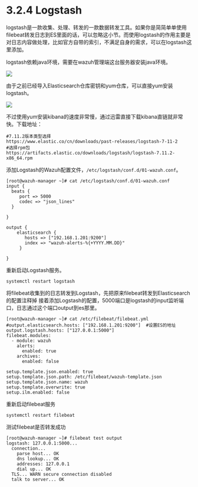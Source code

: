 # 3.2.4 Logstash

logstash是一款收集、处理、转发的一款数据转发工具。如果你是简简单单使用filebeat转发日志到ES里面的话，可以忽略这小节。而使用logstash的作用主要是对日志内容做处理，比如官方自带的索引，不满足自身的需求，可以在logstash这里添加。 

logstash依赖java环境，需要在wazuh管理端这台服务器安装java环境。

![](../../.gitbook/assets/image%20%2834%29.png)

由于之前已经导入Elasticsearch仓库密钥和yum仓库，可以直接yum安装logstash。

![](../../.gitbook/assets/image%20%2820%29.png)

不过使用yum安装kibana的速度非常慢，通过迅雷直接下载kibana直链就非常快。下载地址：

```text
#7.11.2版本类型选择
https://www.elastic.co/cn/downloads/past-releases/logstash-7-11-2
#选择rpm包
https://artifacts.elastic.co/downloads/logstash/logstash-7.11.2-x86_64.rpm
```

添加Logstash的Wazuh配置文件，`/etc/logstash/conf.d/01-wazuh.conf`。

```text
[root@wazuh-manager ~]# cat /etc/logstash/conf.d/01-wazuh.conf
input {
  beats {
     port => 5000
     codec => "json_lines"
  }
  
}

output {
    elasticsearch {
       hosts => ["192.168.1.201:9200"]
       index => "wazuh-alerts-%{+YYYY.MM.DD}"
     }

}
```

重新启动Logstash服务。

```text
systemctl restart logstash
```

将filebeat收集到的日志转发到Logstash，先把原来filebeat转发到Elasticsearch的配置注释掉 接着添加Logstash的配置，5000端口是logstash的input监听端口，日志通过这个端口output到es那里。

```text
[root@wazuh-manager ~]# cat /etc/filebeat/filebeat.yml 
#output.elasticsearch.hosts: ["192.168.1.201:9200"]  #设置ES的地址
output.logstash.hosts: ["127.0.0.1:5000"]
filebeat.modules:
  - module: wazuh
    alerts:
      enabled: true
    archives:
      enabled: false

setup.template.json.enabled: true
setup.template.json.path: /etc/filebeat/wazuh-template.json
setup.template.json.name: wazuh
setup.template.overwrite: true
setup.ilm.enabled: false
```

重新启动filebeat服务

```text
systemctl restart filebeat
```

测试filebeat是否转发成功

```text
[root@wazuh-manager ~]# filebeat test output
logstash: 127.0.0.1:5000...
  connection...
    parse host... OK
    dns lookup... OK
    addresses: 127.0.0.1
    dial up... OK
  TLS... WARN secure connection disabled
  talk to server... OK
```



